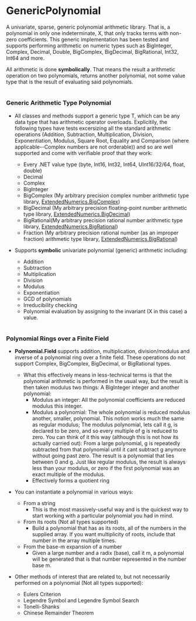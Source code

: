 # GenericPolynomial
A univariate, sparse, generic polynomial arithmetic library. That is, a polynomial in only one indeterminate, X, that only tracks terms with non-zero coefficients. This generic implementation has been tested and supports performing arithmetic on numeric types such as BigInteger, Complex, Decimal, Double, BigComplex, BigDecimal, BigRational, Int32, Int64 and more.

All arithmetic is done __symbolically__. That means the result a arithmetic operation on two polynomials, returns another polynomial, not some value type that is the result of evaluating said polynomials.

#


### Generic Arithmetic Type Polynomial

* All classes and methods support a generic type T, which can be any data type that has arithmetic operator overloads. Explicitily, the following types have tests excersizing all the standard arithmetic operations (Addition, Subtraction, Multiplication, Division, Exponentiation, Modulus, Square Root, Equality and Comparison (where applicable--Complex numbers are not orderable)) and so are well supported and come with verifiable proof that they work:
   * Every .NET value type (byte, Int16, Int32, Int64, UInt16/32/64, float, double)
   * Decimal
   * Complex
   * BigInteger
   * BigComplex (My arbitrary precision complex number arithmetic type library, [ExtendedNumerics.BigComplex](https://github.com/AdamWhiteHat/BigComplex))
   * BigDecimal (My arbitrary precision floating-point number arithmetic type library, [ExtendedNumerics.BigDecimal](https://github.com/AdamWhiteHat/BigDecimal))
   * BigRational(My arbitrary precision rational number arithmetic type library, [ExtendedNumerics.BigRational](https://github.com/AdamWhiteHat/BigRational))
   * Fraction   (My arbitrary precision rational number (as an improper fraction) arithmetic type library, [ExtendedNumerics.BigRational](https://github.com/AdamWhiteHat/BigRational))

 
* Supports **symbolic** univariate polynomial (generic) arithmetic including:
   * Addition
   * Subtraction
   * Multiplication
   * Division
   * Modulus
   * Exponentiation   
   * GCD of polynomials
   * Irreducibility checking
   * Polynomial evaluation by assigning to the invariant (X in this case) a value.

#


### Polynomial Rings over a Finite Field

* **Polynomial.Field** supports addition, multiplication, division/modulus and inverse of a polynomial ring over a finite field. These operations do not support Complex, BigComplex, BigDecimal, or BigRational types.
   * What this effectively means in less-technical terms is that the polynomial arithmetic is performed in the usual way, but the result is then taken modulus two things: A BigInteger integer and another polynomial:
      * Modulus an integer: All the polynomial coefficients are reduced modulus this integer.
      * Modulus a polynomial: The whole polynomial is reduced modulus another, smaller, polynomial. This notion works much the same as regular modulus; The modulus polynomial, lets call it g, is declared to be zero, and so every multiple of g is reduced to zero. You can think of it this way (although this is not how its actually carried out): From a large polynomial, g is repeatedly subtracted from that polynomial until it cant subtract g anymore without going past zero. The result is a polynomial that lies between 0 and g. Just like regular modulus, the result is always less than your modulus, or zero if the first polynomial was an exact multiple of the modulus.
      * Effectively forms a quotient ring
   
* You can instantiate a polynomial in various ways:
   * From a string
      * This is the most massively-useful way and is the quickest way to start working with a particular polynomial you had in mind.
   * From its roots (Not all types supported)
      * Build a polynomial that has as its roots, all of the numbers in the supplied array. If you want multiplicity of roots, include that number in the array multiple times.
   * From the base-m expansion of a number
      * Given a large number and a radix (base), call it m, a polynomial will be generated that is that number represented in the number base m.
   

* Other methods of interest that are related to, but not necessarily performed on a polynomial (Not all types supported):
   * Eulers Criterion
   * Legendre Symbol and Legendre Symbol Search
   * Tonelli-Shanks
   * Chinese Remainder Theorem
   


